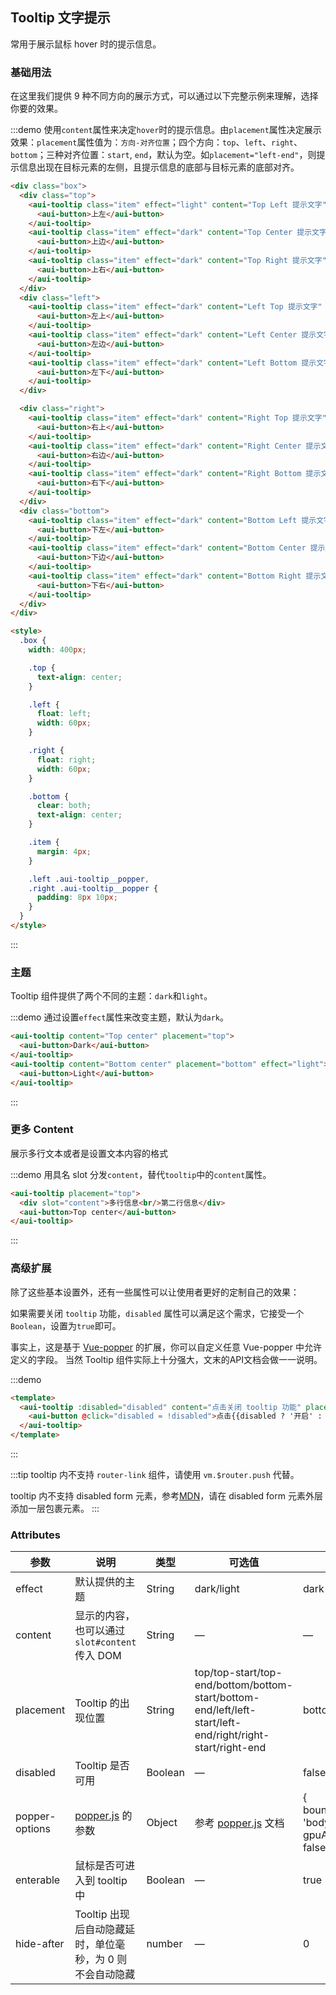 ## Tooltip 文字提示

常用于展示鼠标 hover 时的提示信息。

### 基础用法

在这里我们提供 9 种不同方向的展示方式，可以通过以下完整示例来理解，选择你要的效果。

:::demo 使用`content`属性来决定`hover`时的提示信息。由`placement`属性决定展示效果：`placement`属性值为：`方向-对齐位置`；四个方向：`top`、`left`、`right`、`bottom`；三种对齐位置：`start`, `end`，默认为空。如`placement="left-end"`，则提示信息出现在目标元素的左侧，且提示信息的底部与目标元素的底部对齐。
```html
<div class="box">
  <div class="top">
    <aui-tooltip class="item" effect="light" content="Top Left 提示文字" placement="top-start">
      <aui-button>上左</aui-button>
    </aui-tooltip>
    <aui-tooltip class="item" effect="dark" content="Top Center 提示文字" placement="top">
      <aui-button>上边</aui-button>
    </aui-tooltip>
    <aui-tooltip class="item" effect="dark" content="Top Right 提示文字" placement="top-end">
      <aui-button>上右</aui-button>
    </aui-tooltip>
  </div>
  <div class="left">
    <aui-tooltip class="item" effect="dark" content="Left Top 提示文字" placement="left-start">
      <aui-button>左上</aui-button>
    </aui-tooltip>
    <aui-tooltip class="item" effect="dark" content="Left Center 提示文字" placement="left">
      <aui-button>左边</aui-button>
    </aui-tooltip>
    <aui-tooltip class="item" effect="dark" content="Left Bottom 提示文字" placement="left-end">
      <aui-button>左下</aui-button>
    </aui-tooltip>
  </div>

  <div class="right">
    <aui-tooltip class="item" effect="dark" content="Right Top 提示文字" placement="right-start">
      <aui-button>右上</aui-button>
    </aui-tooltip>
    <aui-tooltip class="item" effect="dark" content="Right Center 提示文字" placement="right">
      <aui-button>右边</aui-button>
    </aui-tooltip>
    <aui-tooltip class="item" effect="dark" content="Right Bottom 提示文字" placement="right-end">
      <aui-button>右下</aui-button>
    </aui-tooltip>
  </div>
  <div class="bottom">
    <aui-tooltip class="item" effect="dark" content="Bottom Left 提示文字" placement="bottom-start">
      <aui-button>下左</aui-button>
    </aui-tooltip>
    <aui-tooltip class="item" effect="dark" content="Bottom Center 提示文字" placement="bottom">
      <aui-button>下边</aui-button>
    </aui-tooltip>
    <aui-tooltip class="item" effect="dark" content="Bottom Right 提示文字" placement="bottom-end">
      <aui-button>下右</aui-button>
    </aui-tooltip>
  </div>
</div>

<style>
  .box {
    width: 400px;

    .top {
      text-align: center;
    }

    .left {
      float: left;
      width: 60px;
    }

    .right {
      float: right;
      width: 60px;
    }

    .bottom {
      clear: both;
      text-align: center;
    }

    .item {
      margin: 4px;
    }

    .left .aui-tooltip__popper,
    .right .aui-tooltip__popper {
      padding: 8px 10px;
    }
  }
</style>
```
:::

### 主题

Tooltip 组件提供了两个不同的主题：`dark`和`light`。


:::demo 通过设置`effect`属性来改变主题，默认为`dark`。
```html
<aui-tooltip content="Top center" placement="top">
  <aui-button>Dark</aui-button>
</aui-tooltip>
<aui-tooltip content="Bottom center" placement="bottom" effect="light">
  <aui-button>Light</aui-button>
</aui-tooltip>
```
:::

### 更多 Content

展示多行文本或者是设置文本内容的格式

:::demo 用具名 slot 分发`content`，替代`tooltip`中的`content`属性。
```html
<aui-tooltip placement="top">
  <div slot="content">多行信息<br/>第二行信息</div>
  <aui-button>Top center</aui-button>
</aui-tooltip>
```
:::

### 高级扩展

除了这些基本设置外，还有一些属性可以让使用者更好的定制自己的效果：

如果需要关闭 `tooltip` 功能，`disabled` 属性可以满足这个需求，它接受一个`Boolean`，设置为`true`即可。

事实上，这是基于 [Vue-popper](https://github.com/element-component/vue-popper) 的扩展，你可以自定义任意 Vue-popper 中允许定义的字段。
当然 Tooltip 组件实际上十分强大，文末的API文档会做一一说明。

:::demo
```html
<template>
  <aui-tooltip :disabled="disabled" content="点击关闭 tooltip 功能" placement="bottom" effect="light">
    <aui-button @click="disabled = !disabled">点击{{disabled ? '开启' : '关闭'}} tooltip 功能</aui-button>
  </aui-tooltip>
</template>
```
:::

:::tip
tooltip 内不支持 `router-link` 组件，请使用 `vm.$router.push` 代替。

tooltip 内不支持 disabled form 元素，参考[MDN](https://developer.mozilla.org/en-US/docs/Web/Events/mouseenter)，请在 disabled form 元素外层添加一层包裹元素。
:::

### Attributes
| 参数               | 说明                                                     | 类型              | 可选值      | 默认值 |
|--------------------|----------------------------------------------------------|-------------------|-------------|--------|
|  effect        |  默认提供的主题  | String            | dark/light | dark  |
|  content        |  显示的内容，也可以通过 `slot#content` 传入 DOM  | String            | — | — |
|  placement        |  Tooltip 的出现位置  | String           |  top/top-start/top-end/bottom/bottom-start/bottom-end/left/left-start/left-end/right/right-start/right-end |  bottom |
|  disabled       |  Tooltip 是否可用  | Boolean           | — |  false |
|  popper-options        | [popper.js](https://popper.js.org/documentation.html) 的参数 | Object            | 参考 [popper.js](https://popper.js.org/documentation.html) 文档 | { boundariesElement: 'body', gpuAcceleration: false } |
| enterable | 鼠标是否可进入到 tooltip 中 | Boolean | — | true |
| hide-after | Tooltip 出现后自动隐藏延时，单位毫秒，为 0 则不会自动隐藏 | number | — | 0 |
